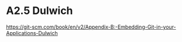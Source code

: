 # A2.5 Dulwich

<https://git-scm.com/book/en/v2/Appendix-B:-Embedding-Git-in-your-Applications-Dulwich>
